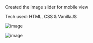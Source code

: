 Created the image slider for mobile view

Tech used: HTML, CSS & VanillaJS

![image](https://github.com/rounit08/imageslider/assets/71965521/3ec0ab38-f640-4fd0-aab5-ed48203497d4)

![image](https://github.com/rounit08/imageslider/assets/71965521/a99ea9cb-385e-4f6a-8b03-a3e4ee3150a8)
